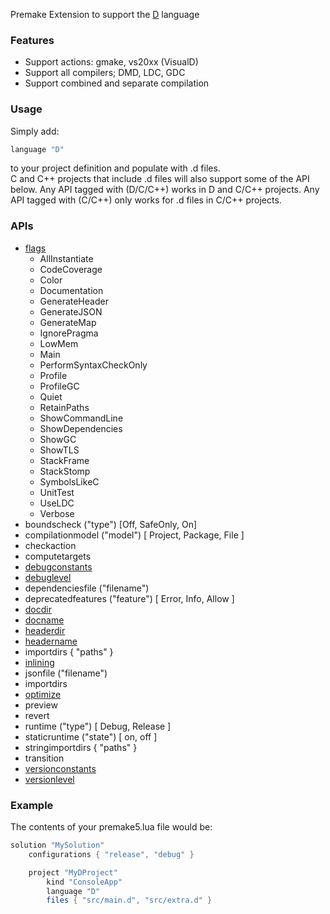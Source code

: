 Premake Extension to support the [D](http://dlang.org) language

### Features ###

* Support actions: gmake, vs20xx (VisualD)
* Support all compilers; DMD, LDC, GDC
* Support combined and separate compilation

### Usage ###

Simply add:
```lua
language "D"
```
to your project definition and populate with .d files.  
C and C++ projects that include .d files will also support some of the API below. Any API tagged with (D/C/C++) works in D and C/C++ projects. Any API tagged with (C/C++) only works for .d files in C/C++ projects.

### APIs ###

* [flags](https://github.com/premake/premake-dlang/wiki/flags)
  * AllInstantiate 
  * CodeCoverage
  * Color
  * Documentation
  * GenerateHeader
  * GenerateJSON
  * GenerateMap
  * IgnorePragma
  * LowMem
  * Main
  * PerformSyntaxCheckOnly
  * Profile
  * ProfileGC
  * Quiet
  * RetainPaths
  * ShowCommandLine
  * ShowDependencies
  * ShowGC
  * ShowTLS
  * StackFrame
  * StackStomp
  * SymbolsLikeC
  * UnitTest
  * UseLDC
  * Verbose
* boundscheck ("type") [Off, SafeOnly, On]
* compilationmodel ("model") [ Project, Package, File ]
* checkaction
* computetargets
* [debugconstants](https://github.com/premake/premake-dlang/wiki/debugconstants)
* [debuglevel](https://github.com/premake/premake-dlang/wiki/debuglevel)
* dependenciesfile ("filename")
* deprecatedfeatures ("feature") [ Error, Info, Allow ]
* [docdir](https://github.com/premake/premake-dlang/wiki/docdir)
* [docname](https://github.com/premake/premake-dlang/wiki/docname)
* [headerdir](https://github.com/premake/premake-dlang/wiki/headerdir)
* [headername](https://github.com/premake/premake-dlang/wiki/headername)
* importdirs { "paths" }
* [inlining](https://github.com/premake/premake-core/wiki/inlining)
* jsonfile ("filename")
* importdirs
* [optimize](https://github.com/premake/premake-core/wiki/optimize)
* preview
* revert
* runtime ("type") [ Debug, Release ]
* staticruntime ("state") [ on, off ]
* stringimportdirs { "paths" }
* transition
* [versionconstants](https://github.com/premake/premake-dlang/wiki/versionconstants)
* [versionlevel](https://github.com/premake/premake-dlang/wiki/versionlevel)

### Example ###

The contents of your premake5.lua file would be:

```lua
solution "MySolution"
    configurations { "release", "debug" }

    project "MyDProject"
        kind "ConsoleApp"
        language "D"
        files { "src/main.d", "src/extra.d" }
```
